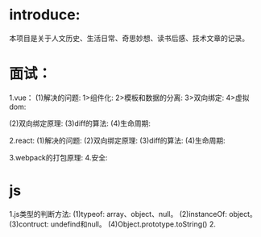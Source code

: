 # introduce:
  本项目是关于人文历史、生活日常、奇思妙想、读书后感、技术文章的记录。

# 面试：
1.vue：
  (1)解决的问题:
     1>组件化:
     2>模板和数据的分离:
     3>双向绑定:
     4>虚拟dom:

  (2)双向绑定原理:
  (3)diff的算法:
  (4)生命周期:

2.react: 
  (1)解决的问题:
  (2)双向绑定原理:
  (3)diff的算法: 
  (4)生命周期:

3.webpack的打包原理:
4.安全:

# js
1.js类型的判断方法:
(1)typeof: array、object、null。
(2)instanceOf: object。
(3)contruct: undefind和null。
(4)Object.prototype.toString()
2.


  


